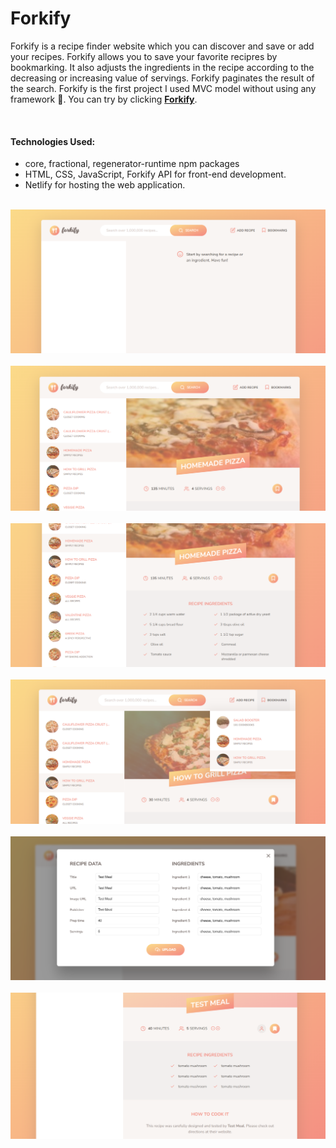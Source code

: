 # Forkify

Forkify is a recipe finder website which you can discover and save or add your recipes. Forkify allows you to save your favorite recipres by bookmarking. It also adjusts the ingredients in the recipe according to the decreasing or increasing value of servings. Forkify paginates the result of the search. Forkify is the first project I used MVC model without using any framework 💎.
You can try by clicking <strong>[Forkify](https://forkify-gldn.netlify.app/)</strong>.

<br/>

#### Technologies Used:

- core, fractional, regenerator-runtime npm packages
- HTML, CSS, JavaScript, Forkify API for front-end development.
- Netlify for hosting the web application.

 <br/> 
   <img src="./ReadME__img/forkify--1.png" alt="Forkify">
<br/>
 <br/> 
   <img src="./ReadME__img/forkify--2.png" alt="Forkify">
<br/>
 <br/> 
   <img src="./ReadME__img/forkify--3.png" alt="Forkify">
<br/>
 <br/> 
   <img src="./ReadME__img/forkify--4.png" alt="Forkify">
<br/>
 <br/> 
   <img src="./ReadME__img/forkify--5.png" alt="Forkify">
<br/>
 <br/> 
   <img src="./ReadME__img/forkify--6.png" alt="Forkify">
<br/>
